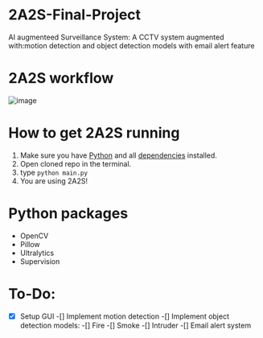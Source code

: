 # 2A2S-Final-Project
AI augmenteed Surveillance System: A CCTV system augmented with:motion detection and object detection models with email alert feature

# 2A2S workflow
![image](https://github.com/NaufalGhifari/2A2S-Final-Project/assets/85378958/3342d3cb-7e46-465d-b2ee-10f04d8b4d4e)

# How to get 2A2S running
1. Make sure you have [Python](https://www.python.org/downloads/) and all [dependencies]() installed.
2. Open cloned repo in the terminal.
3. type ```python main.py```
4. You are using 2A2S!

# Python packages
- OpenCV
- Pillow
- Ultralytics
- Supervision

# To-Do:
-[x] Setup GUI
-[] Implement motion detection
-[] Implement object detection models:
  -[] Fire
  -[] Smoke
  -[] Intruder
-[] Email alert system
